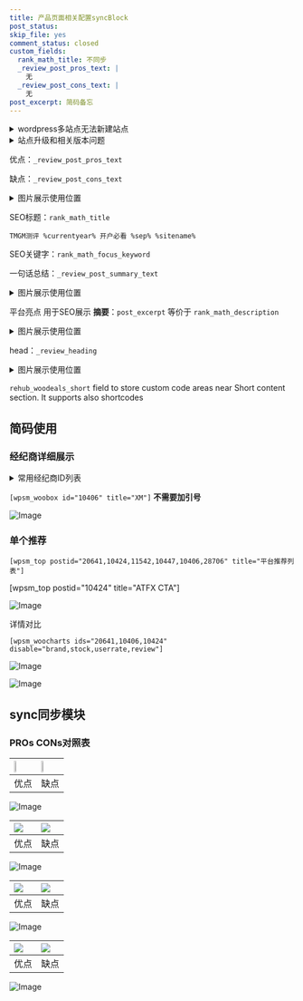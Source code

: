 ```yaml
---
title: 产品页面相关配置syncBlock
post_status: 
skip_file: yes
comment_status: closed
custom_fields:
  rank_math_title: 不同步
  _review_post_pros_text: |
    无
  _review_post_cons_text: |
    无
post_excerpt: 简码备忘
---
```

<details><summary>wordpress多站点无法新建站点</summary>

<li>和报错需要清理cookies一样的原因</li>
<li>wp-config.php里面<code>define( 'SUBDOMAIN_INSTALL', false );//子域名安装</code></li>
<li>新建子站点是用<code>define( 'SUBDOMAIN_INSTALL', true);//子域名安装</code> 完成以后，改成<code>false</code></li>
</details>

<details><summary>站点升级和相关版本问题</summary>

<p>wordpress：5.9.9
woocommerce：7.5.1
出现问题的地方：主题选项里面>><strong>Product layout >>compact style</strong></p>
<p>如何出现没有用过的字段 导致无法保存。先导出配置 然后进行修改，后面再次恢复即可。</p>
<p>出现部分字段无法显示时，需要返回默认布局后，对产品进行保存就好了。</p>
<p></p>
</details>

优点：`_review_post_pros_text`

缺点：`_review_post_cons_text`

<details><summary>图片展示使用位置</summary>

<img src="https://prod-files-secure.s3.us-west-2.amazonaws.com/39ed1227-6d7d-4570-be36-9ccd4a2c4241/f51d3d83-55d4-4bdf-9604-f37ec77ab556/Untitled.png?X-Amz-Algorithm=AWS4-HMAC-SHA256&X-Amz-Content-Sha256=UNSIGNED-PAYLOAD&X-Amz-Credential=ASIAZI2LB466UKDVHM4J%2F20251011%2Fus-west-2%2Fs3%2Faws4_request&X-Amz-Date=20251011T045517Z&X-Amz-Expires=3600&X-Amz-Security-Token=IQoJb3JpZ2luX2VjEGUaCXVzLXdlc3QtMiJFMEMCHzn0RmZ18bW6EPwlR9VFhUKQVIcIn%2BohyJqqcvGxmLkCIDLQLkCRH2%2BORxGdO4lnh95BXqkq1SMfejoJ9oHu82Q2KogECP7%2F%2F%2F%2F%2F%2F%2F%2F%2F%2FwEQABoMNjM3NDIzMTgzODA1IgzQd5xWneBPgAc1L%2FEq3APXwnSF4k%2BYoIslwPGGWn9MSTD1BCd79qcG0vRFo%2FA%2FSPgeB72V0kpsoukBkzmBw5nStgAOqocMwz0bvE81uWlMqqFdzbs1dIkZfxKUZQrA2OzqtX0UtXi12hFWJAhwxmJNj0%2BSpcLi8iO6kDU8sIE5uEfQQR4eBI1FmB%2FFq3TtfULSV9X2bS8Cx6xy2TN1AOzF6UQ5dw9Bp8MFKZdB2f5%2FrIoxzUsOZaJDKl7TRXMpgTownS7JQ6iEMriSZ6Qqbu3dxaawkckvDzgsaKpvt5n1G4i5m7LZF1kDDLbahV4OAdB2jSitbOBe70zsj5RezWQ9RMu7xjivsAIc3TjVZpUxQ4eFsushOB0qA2lxPvJ8VoADteJUiejmBSJ1yIykHyB5FwBVW%2BFl0L2NieEW6HOBddvz5neBizjmhajoGpRY7z3V45g0rU%2FNuSqvHQy%2BAuTRriscK1gbnocgfRNNlFMpUJyxFc0mYFG5kc9lh%2BnlU%2BQuwxUS9DSazk0E3KWTZSJUpBvXGKX5XKERqWj5O8gP6FccJD9Oyrpx%2F7crlw50TdQf2TBZ1p%2BQGOidUwOBp7ivfA%2BEnWmtC4tX1EFYdDAzMyUhJT79kLunUEhnImUwIogvJF5ApFeOY1RPazDmxKfHBjqnATgW%2Bm24Z8nzulFXJfCTXNF5JQ1CZzqvWvh1TNsaGCmsZosT0s1NCMfq5fUkZyHcY%2FfyR%2B9FSMkBfqUAn1IB6bqfs95Qsvn7d3zavOS%2FacDBLmgy%2BYZlh9y5siiMRB57KTicGtJ9o15WumKcG2LFCiwBXm3IOftnon9u8szB6iRlvZmcdH7wsPBGa%2Bj22qMFNkWj2Aa4tYMi4U2gn41206D1G7HwQIET&X-Amz-Signature=4557db6146d4076b69b54a7ded3a85ccfe1898557e8c303b057d2ea17d96ee71&X-Amz-SignedHeaders=host&x-amz-checksum-mode=ENABLED&x-id=GetObject" alt="Image">
</details>

SEO标题：`rank_math_title`

`TMGM测评 %currentyear% 开户必看 %sep% %sitename%`

SEO关键字：`rank_math_focus_keyword`

一句话总结：`_review_post_summary_text`

<details><summary>图片展示使用位置</summary>

<img src="https://prod-files-secure.s3.us-west-2.amazonaws.com/39ed1227-6d7d-4570-be36-9ccd4a2c4241/4b96a922-296c-4f4e-8630-d1c870cbce01/Untitled.png?X-Amz-Algorithm=AWS4-HMAC-SHA256&X-Amz-Content-Sha256=UNSIGNED-PAYLOAD&X-Amz-Credential=ASIAZI2LB4663R43MFJN%2F20251011%2Fus-west-2%2Fs3%2Faws4_request&X-Amz-Date=20251011T045517Z&X-Amz-Expires=3600&X-Amz-Security-Token=IQoJb3JpZ2luX2VjEGUaCXVzLXdlc3QtMiJHMEUCIA6CiU%2FMRXwG6TeGwjkFEzZNZczoUyF6UZKje5PlkiZhAiEAqybAOc8FBbHPtqfwQezrsKI3zrO2teU0e%2FGlNdozwkkqiAQI%2Fv%2F%2F%2F%2F%2F%2F%2F%2F%2F%2FARAAGgw2Mzc0MjMxODM4MDUiDDQ3EFPI1usFzx1ByyrcA59GzQ8oD1GU2epWC5OPAYFnYrlWAREZm1p9Sxd7%2FPE8y1xriIJfMiWuFTYzdTPCVBbP98JaKbj7rMmuGpHhITdRG2GFLzDo4CiYUYPWTlH6vruX8Y3Wgk787wV3ejAShLiTbBUm%2F1N8wm%2FKV6jiqpzngFWaFubIz1YlRdgCMg%2FwyoSUjZEfyh19afZa16b2XwrP9VnbseAy8LbK6LfuHdu1G1w%2BgssKmglq0j0u9RPwQozj1o1GlCF7soY6Foh2imMPMxWMjNgKyDzj9YZr1TqKP3VifFgYThBLm%2FPEdlHD93pB%2B8yu5Rkypb3dBXKNN9fc7wTyWBV1aGvvYV1I7G8eCwjANDw8vr6ekzJNNaWx1rhR8Cq7o3zRe3U0bL5P%2BkBFuwI%2BCeQ%2Fh1kgWL6Q4v%2FoZwrmEXGKpJNh41Y0bL4JuRsrWXwAozCqOWp2vU1rFDiE0uxmGo0vFI4Pqg1q6anZDSt2u%2Bh9vnlx0UU4v%2BXpdLX7SuNV%2Fuv6mNVMNmD3G6c15Mxh%2FQQztHY0MOKdm%2FtArPkjuiC%2BsNqIVG5gHc47AZ5TLmSbwqtxWmWMa%2BT9yQaA3EbwB2zsSPbJPLuFNHTDtrIHV2kDBT1wRgV8UVg7Y8mTgp9W%2BRDmOXanMOXEp8cGOqUBx0Q0ocqGxQ%2Bky5uGIIYj5G1R68a1kE0Vo%2F5Nf1o3bs2SVJdr04q3ucJtiPFvRgqr287dVXhfrnWVL4VFHGaN7LYY4htyjlXZ8EM9kkmIPZvkBXoyzqS7lIZu17Oi9YcjcxKJUbtcO4YKVfFbF2qJ6lf%2FdpgRXd8cTZ5Qu4uKQ%2BKDOh6h8k6pAWe%2FFfKMryTwLO%2Fl9it7Dh2kZcS957UAak8lC2O2&X-Amz-Signature=75b6966d9caaeab8a183e21a7de7be9c4e0a23e342e3592826a11b3bbdf7f9d8&X-Amz-SignedHeaders=host&x-amz-checksum-mode=ENABLED&x-id=GetObject" alt="Image">
</details>

平台亮点 用于SEO展示 **摘要**：`post_excerpt`  等价于 `rank_math_description`

<details><summary>图片展示使用位置</summary>

<img src="https://prod-files-secure.s3.us-west-2.amazonaws.com/39ed1227-6d7d-4570-be36-9ccd4a2c4241/1ee11f63-b60a-4dfe-a7a7-d58ff23b5d88/Untitled.png?X-Amz-Algorithm=AWS4-HMAC-SHA256&X-Amz-Content-Sha256=UNSIGNED-PAYLOAD&X-Amz-Credential=ASIAZI2LB466VDHV2DT3%2F20251011%2Fus-west-2%2Fs3%2Faws4_request&X-Amz-Date=20251011T045518Z&X-Amz-Expires=3600&X-Amz-Security-Token=IQoJb3JpZ2luX2VjEGUaCXVzLXdlc3QtMiJIMEYCIQCMARY%2Bq%2BJo1hqfLX0qeRMzqDFnX0FMA89wSwd8AdIBxwIhAONnzDn8%2Fgb2eYpO8n%2Bo5g7AL45VGxa2L%2BKecxEwGGxdKogECP7%2F%2F%2F%2F%2F%2F%2F%2F%2F%2FwEQABoMNjM3NDIzMTgzODA1IgyVAoIJIPoY2%2FrDNT8q3AMOIseqFOA4TCkKpQeIROl4KYGM2VE9ORi20zsx1TwAWFd5t7Dk7g1jdkvq10RXvPVd3FlVrJnh55jgSdS8asIOFw6AktcvPKH7COxuDhUFRCX0fsB7%2FtodKOGYWm8hpqamGY0gm53qn%2F%2FXac0q6%2BkMDA0yiCzY%2FxAk621kGFDCFBRRNZ1WQRqfHHFvfL8Nfu7onp7Tz1lJb9%2FynRtGXFx1ldxGDhoeXwfkjvEZe5iD8przlTTDrbZhG6OGtqYXzMrBZRMACVk97D4MUKgaAk0zVdO99PD4YQYhM4GI7q23Ir6KTVHPrC7NllF%2BulFZbhGFe%2BrJqD62wp%2F6W1IFoRz%2BKEJjTNyxfz%2Fhxs319%2BnKPrwYpeGT0n1%2BEad6kZMQR2Jz3r7ZAydAakzovUs2KeXFCWQehT8feSlYr7AHCaXddVgkHL2pEA0jaLqm3rUPjkOZuCSiK6WHXvpbZNVd57xla%2Fxw1YQb5FT1DH8aA79ILSaOe4cV1IJ4A%2Bii94KPz%2FgBfhJyj9LhBGhlABU6nLYbzGNjZWfzsqI3WHq3Co8kMto%2Bq4x2GaUfYMKGUg2Sx%2FnuFSBMdr8mf%2Fy97qwzQNa4Q3oKeWHi97qDuXzpqhRenE0%2BjVxRHYmzQu9RODCExKfHBjqkAYqjk2o1CxTiYqHQC%2BcYnHH9ldy3NZv5G4lVZvbA%2Bpjjo4IVe8g%2BPeUbCAkXNI21A3xs83fd9zPyFrYdx58E6UsR0gapA5aYLARojQaaI0RNz4e2Ch7ggvw2oMNny9DihVuFJSJ6J3SviLn%2B3tmQaVUCIS23oDHw3EvZhLemIoC0wY7YWA6YHK6IX%2FIZRt4pW1vJHJmWDR28yLdBcoS4TV9tRDZe&X-Amz-Signature=48ebaf6801e0fcd4b1fac86001579bcf8f77436ffdc96287711ec6b1985587aa&X-Amz-SignedHeaders=host&x-amz-checksum-mode=ENABLED&x-id=GetObject" alt="Image">
<img src="https://prod-files-secure.s3.us-west-2.amazonaws.com/39ed1227-6d7d-4570-be36-9ccd4a2c4241/ad4118b5-78d8-4fbe-801e-3b29b5d99c01/Untitled.png?X-Amz-Algorithm=AWS4-HMAC-SHA256&X-Amz-Content-Sha256=UNSIGNED-PAYLOAD&X-Amz-Credential=ASIAZI2LB466VDHV2DT3%2F20251011%2Fus-west-2%2Fs3%2Faws4_request&X-Amz-Date=20251011T045518Z&X-Amz-Expires=3600&X-Amz-Security-Token=IQoJb3JpZ2luX2VjEGUaCXVzLXdlc3QtMiJIMEYCIQCMARY%2Bq%2BJo1hqfLX0qeRMzqDFnX0FMA89wSwd8AdIBxwIhAONnzDn8%2Fgb2eYpO8n%2Bo5g7AL45VGxa2L%2BKecxEwGGxdKogECP7%2F%2F%2F%2F%2F%2F%2F%2F%2F%2FwEQABoMNjM3NDIzMTgzODA1IgyVAoIJIPoY2%2FrDNT8q3AMOIseqFOA4TCkKpQeIROl4KYGM2VE9ORi20zsx1TwAWFd5t7Dk7g1jdkvq10RXvPVd3FlVrJnh55jgSdS8asIOFw6AktcvPKH7COxuDhUFRCX0fsB7%2FtodKOGYWm8hpqamGY0gm53qn%2F%2FXac0q6%2BkMDA0yiCzY%2FxAk621kGFDCFBRRNZ1WQRqfHHFvfL8Nfu7onp7Tz1lJb9%2FynRtGXFx1ldxGDhoeXwfkjvEZe5iD8przlTTDrbZhG6OGtqYXzMrBZRMACVk97D4MUKgaAk0zVdO99PD4YQYhM4GI7q23Ir6KTVHPrC7NllF%2BulFZbhGFe%2BrJqD62wp%2F6W1IFoRz%2BKEJjTNyxfz%2Fhxs319%2BnKPrwYpeGT0n1%2BEad6kZMQR2Jz3r7ZAydAakzovUs2KeXFCWQehT8feSlYr7AHCaXddVgkHL2pEA0jaLqm3rUPjkOZuCSiK6WHXvpbZNVd57xla%2Fxw1YQb5FT1DH8aA79ILSaOe4cV1IJ4A%2Bii94KPz%2FgBfhJyj9LhBGhlABU6nLYbzGNjZWfzsqI3WHq3Co8kMto%2Bq4x2GaUfYMKGUg2Sx%2FnuFSBMdr8mf%2Fy97qwzQNa4Q3oKeWHi97qDuXzpqhRenE0%2BjVxRHYmzQu9RODCExKfHBjqkAYqjk2o1CxTiYqHQC%2BcYnHH9ldy3NZv5G4lVZvbA%2Bpjjo4IVe8g%2BPeUbCAkXNI21A3xs83fd9zPyFrYdx58E6UsR0gapA5aYLARojQaaI0RNz4e2Ch7ggvw2oMNny9DihVuFJSJ6J3SviLn%2B3tmQaVUCIS23oDHw3EvZhLemIoC0wY7YWA6YHK6IX%2FIZRt4pW1vJHJmWDR28yLdBcoS4TV9tRDZe&X-Amz-Signature=b01f0c56a8af204a5a71898ff839920419b03d0ec22dd800e7a306be25734375&X-Amz-SignedHeaders=host&x-amz-checksum-mode=ENABLED&x-id=GetObject" alt="Image">
<img src="https://prod-files-secure.s3.us-west-2.amazonaws.com/39ed1227-6d7d-4570-be36-9ccd4a2c4241/a38cf7c9-a79c-4b64-9e94-13589fe0758b/Untitled.png?X-Amz-Algorithm=AWS4-HMAC-SHA256&X-Amz-Content-Sha256=UNSIGNED-PAYLOAD&X-Amz-Credential=ASIAZI2LB466VDHV2DT3%2F20251011%2Fus-west-2%2Fs3%2Faws4_request&X-Amz-Date=20251011T045518Z&X-Amz-Expires=3600&X-Amz-Security-Token=IQoJb3JpZ2luX2VjEGUaCXVzLXdlc3QtMiJIMEYCIQCMARY%2Bq%2BJo1hqfLX0qeRMzqDFnX0FMA89wSwd8AdIBxwIhAONnzDn8%2Fgb2eYpO8n%2Bo5g7AL45VGxa2L%2BKecxEwGGxdKogECP7%2F%2F%2F%2F%2F%2F%2F%2F%2F%2FwEQABoMNjM3NDIzMTgzODA1IgyVAoIJIPoY2%2FrDNT8q3AMOIseqFOA4TCkKpQeIROl4KYGM2VE9ORi20zsx1TwAWFd5t7Dk7g1jdkvq10RXvPVd3FlVrJnh55jgSdS8asIOFw6AktcvPKH7COxuDhUFRCX0fsB7%2FtodKOGYWm8hpqamGY0gm53qn%2F%2FXac0q6%2BkMDA0yiCzY%2FxAk621kGFDCFBRRNZ1WQRqfHHFvfL8Nfu7onp7Tz1lJb9%2FynRtGXFx1ldxGDhoeXwfkjvEZe5iD8przlTTDrbZhG6OGtqYXzMrBZRMACVk97D4MUKgaAk0zVdO99PD4YQYhM4GI7q23Ir6KTVHPrC7NllF%2BulFZbhGFe%2BrJqD62wp%2F6W1IFoRz%2BKEJjTNyxfz%2Fhxs319%2BnKPrwYpeGT0n1%2BEad6kZMQR2Jz3r7ZAydAakzovUs2KeXFCWQehT8feSlYr7AHCaXddVgkHL2pEA0jaLqm3rUPjkOZuCSiK6WHXvpbZNVd57xla%2Fxw1YQb5FT1DH8aA79ILSaOe4cV1IJ4A%2Bii94KPz%2FgBfhJyj9LhBGhlABU6nLYbzGNjZWfzsqI3WHq3Co8kMto%2Bq4x2GaUfYMKGUg2Sx%2FnuFSBMdr8mf%2Fy97qwzQNa4Q3oKeWHi97qDuXzpqhRenE0%2BjVxRHYmzQu9RODCExKfHBjqkAYqjk2o1CxTiYqHQC%2BcYnHH9ldy3NZv5G4lVZvbA%2Bpjjo4IVe8g%2BPeUbCAkXNI21A3xs83fd9zPyFrYdx58E6UsR0gapA5aYLARojQaaI0RNz4e2Ch7ggvw2oMNny9DihVuFJSJ6J3SviLn%2B3tmQaVUCIS23oDHw3EvZhLemIoC0wY7YWA6YHK6IX%2FIZRt4pW1vJHJmWDR28yLdBcoS4TV9tRDZe&X-Amz-Signature=bcabe60415df18513df8bd3031eb8703327ca113f211ea517550fbea38c9017a&X-Amz-SignedHeaders=host&x-amz-checksum-mode=ENABLED&x-id=GetObject" alt="Image">
<img src="https://prod-files-secure.s3.us-west-2.amazonaws.com/39ed1227-6d7d-4570-be36-9ccd4a2c4241/7da6fc1e-d2ac-42ae-8c75-cb5749aa18f6/Untitled.png?X-Amz-Algorithm=AWS4-HMAC-SHA256&X-Amz-Content-Sha256=UNSIGNED-PAYLOAD&X-Amz-Credential=ASIAZI2LB466VDHV2DT3%2F20251011%2Fus-west-2%2Fs3%2Faws4_request&X-Amz-Date=20251011T045518Z&X-Amz-Expires=3600&X-Amz-Security-Token=IQoJb3JpZ2luX2VjEGUaCXVzLXdlc3QtMiJIMEYCIQCMARY%2Bq%2BJo1hqfLX0qeRMzqDFnX0FMA89wSwd8AdIBxwIhAONnzDn8%2Fgb2eYpO8n%2Bo5g7AL45VGxa2L%2BKecxEwGGxdKogECP7%2F%2F%2F%2F%2F%2F%2F%2F%2F%2FwEQABoMNjM3NDIzMTgzODA1IgyVAoIJIPoY2%2FrDNT8q3AMOIseqFOA4TCkKpQeIROl4KYGM2VE9ORi20zsx1TwAWFd5t7Dk7g1jdkvq10RXvPVd3FlVrJnh55jgSdS8asIOFw6AktcvPKH7COxuDhUFRCX0fsB7%2FtodKOGYWm8hpqamGY0gm53qn%2F%2FXac0q6%2BkMDA0yiCzY%2FxAk621kGFDCFBRRNZ1WQRqfHHFvfL8Nfu7onp7Tz1lJb9%2FynRtGXFx1ldxGDhoeXwfkjvEZe5iD8przlTTDrbZhG6OGtqYXzMrBZRMACVk97D4MUKgaAk0zVdO99PD4YQYhM4GI7q23Ir6KTVHPrC7NllF%2BulFZbhGFe%2BrJqD62wp%2F6W1IFoRz%2BKEJjTNyxfz%2Fhxs319%2BnKPrwYpeGT0n1%2BEad6kZMQR2Jz3r7ZAydAakzovUs2KeXFCWQehT8feSlYr7AHCaXddVgkHL2pEA0jaLqm3rUPjkOZuCSiK6WHXvpbZNVd57xla%2Fxw1YQb5FT1DH8aA79ILSaOe4cV1IJ4A%2Bii94KPz%2FgBfhJyj9LhBGhlABU6nLYbzGNjZWfzsqI3WHq3Co8kMto%2Bq4x2GaUfYMKGUg2Sx%2FnuFSBMdr8mf%2Fy97qwzQNa4Q3oKeWHi97qDuXzpqhRenE0%2BjVxRHYmzQu9RODCExKfHBjqkAYqjk2o1CxTiYqHQC%2BcYnHH9ldy3NZv5G4lVZvbA%2Bpjjo4IVe8g%2BPeUbCAkXNI21A3xs83fd9zPyFrYdx58E6UsR0gapA5aYLARojQaaI0RNz4e2Ch7ggvw2oMNny9DihVuFJSJ6J3SviLn%2B3tmQaVUCIS23oDHw3EvZhLemIoC0wY7YWA6YHK6IX%2FIZRt4pW1vJHJmWDR28yLdBcoS4TV9tRDZe&X-Amz-Signature=2082c39cb94689708312e7e5944602f3379af1304229d08b4dfae29a8328363c&X-Amz-SignedHeaders=host&x-amz-checksum-mode=ENABLED&x-id=GetObject" alt="Image">
<img src="https://prod-files-secure.s3.us-west-2.amazonaws.com/39ed1227-6d7d-4570-be36-9ccd4a2c4241/7e97f40a-eaee-47f5-b2f9-475f96808fa7/Untitled.png?X-Amz-Algorithm=AWS4-HMAC-SHA256&X-Amz-Content-Sha256=UNSIGNED-PAYLOAD&X-Amz-Credential=ASIAZI2LB466VDHV2DT3%2F20251011%2Fus-west-2%2Fs3%2Faws4_request&X-Amz-Date=20251011T045518Z&X-Amz-Expires=3600&X-Amz-Security-Token=IQoJb3JpZ2luX2VjEGUaCXVzLXdlc3QtMiJIMEYCIQCMARY%2Bq%2BJo1hqfLX0qeRMzqDFnX0FMA89wSwd8AdIBxwIhAONnzDn8%2Fgb2eYpO8n%2Bo5g7AL45VGxa2L%2BKecxEwGGxdKogECP7%2F%2F%2F%2F%2F%2F%2F%2F%2F%2FwEQABoMNjM3NDIzMTgzODA1IgyVAoIJIPoY2%2FrDNT8q3AMOIseqFOA4TCkKpQeIROl4KYGM2VE9ORi20zsx1TwAWFd5t7Dk7g1jdkvq10RXvPVd3FlVrJnh55jgSdS8asIOFw6AktcvPKH7COxuDhUFRCX0fsB7%2FtodKOGYWm8hpqamGY0gm53qn%2F%2FXac0q6%2BkMDA0yiCzY%2FxAk621kGFDCFBRRNZ1WQRqfHHFvfL8Nfu7onp7Tz1lJb9%2FynRtGXFx1ldxGDhoeXwfkjvEZe5iD8przlTTDrbZhG6OGtqYXzMrBZRMACVk97D4MUKgaAk0zVdO99PD4YQYhM4GI7q23Ir6KTVHPrC7NllF%2BulFZbhGFe%2BrJqD62wp%2F6W1IFoRz%2BKEJjTNyxfz%2Fhxs319%2BnKPrwYpeGT0n1%2BEad6kZMQR2Jz3r7ZAydAakzovUs2KeXFCWQehT8feSlYr7AHCaXddVgkHL2pEA0jaLqm3rUPjkOZuCSiK6WHXvpbZNVd57xla%2Fxw1YQb5FT1DH8aA79ILSaOe4cV1IJ4A%2Bii94KPz%2FgBfhJyj9LhBGhlABU6nLYbzGNjZWfzsqI3WHq3Co8kMto%2Bq4x2GaUfYMKGUg2Sx%2FnuFSBMdr8mf%2Fy97qwzQNa4Q3oKeWHi97qDuXzpqhRenE0%2BjVxRHYmzQu9RODCExKfHBjqkAYqjk2o1CxTiYqHQC%2BcYnHH9ldy3NZv5G4lVZvbA%2Bpjjo4IVe8g%2BPeUbCAkXNI21A3xs83fd9zPyFrYdx58E6UsR0gapA5aYLARojQaaI0RNz4e2Ch7ggvw2oMNny9DihVuFJSJ6J3SviLn%2B3tmQaVUCIS23oDHw3EvZhLemIoC0wY7YWA6YHK6IX%2FIZRt4pW1vJHJmWDR28yLdBcoS4TV9tRDZe&X-Amz-Signature=08a961ee416f4cf9bbc628f931a676c8f6a2efa83fd60cd56c6a7f145aaeb5b6&X-Amz-SignedHeaders=host&x-amz-checksum-mode=ENABLED&x-id=GetObject" alt="Image">
</details>

head：`_review_heading`

<details><summary>图片展示使用位置</summary>

<img src="https://prod-files-secure.s3.us-west-2.amazonaws.com/39ed1227-6d7d-4570-be36-9ccd4a2c4241/3a4650ad-9887-415c-889a-edd51fa54f27/Untitled.png?X-Amz-Algorithm=AWS4-HMAC-SHA256&X-Amz-Content-Sha256=UNSIGNED-PAYLOAD&X-Amz-Credential=ASIAZI2LB466SSXQFEOU%2F20251011%2Fus-west-2%2Fs3%2Faws4_request&X-Amz-Date=20251011T045519Z&X-Amz-Expires=3600&X-Amz-Security-Token=IQoJb3JpZ2luX2VjEGUaCXVzLXdlc3QtMiJGMEQCIFaYiASN79lLXELtmxFkQ3IbZNR2LH04LpNQQtk8AOfQAiB6G6VOFhi8MEowiIfyS0dECnm%2BEbZACJAiljQ3t7D6wyqIBAj%2B%2F%2F%2F%2F%2F%2F%2F%2F%2F%2F8BEAAaDDYzNzQyMzE4MzgwNSIMoBYum3hEW2340JyCKtwD7QC0rapE4Z0p5zX3ojlzdGnb1oTgTLsijbWkLfWQ%2FJhEO7vovF4BYqqSPALOZs9mCCgYvjJ9sqkfFPoHoskJfDyieubpl%2FtyNjwkmabsu3gaK6Q7A0%2BsMA8GtdFCEGN%2BjYoUOzdV2nNm%2FtLdNOIT4Ze1hoeCL44Ute6hiX4Nq3%2F9aICH6iP%2BsaxoZ5JUeWjnRyMtmNAi1QiheLoXME%2Bzujs2qVpx3BWbsqvGoVctthitauIdVeVa%2BxHjBYtHuVZsxmSliFbvQzPL8maRG%2FIrrJ05E4h8YQ%2FTt4a3busQTuRjqwqbQ0TJjYcWPJ1vs1Lxc1bJQRQw4A4DKvsNvf8vQf%2F3roUs6YyWttjCd448SfzSYhWKKgzZD4320pmCaHSqki9AyYGX1Nt9124EF6BwSYnUr6cUl0PKfqOT0pN89kj1iK7JWHcVj3qT1oaMrJnLQEWuuYxYWgnX8Wyfy48AgtA9E3s8WeRqrvyJppnKyFoT14WWgTllmx%2BdfErozNatYU0MK%2BbiMCWgc%2BifKDaRptkYYT6cbNt7n%2BukAfoYytx5HgPmtrqcNKQ9dh5K2CSyTe2BeGovqnbSYK0TF1HL4Il3BcPStCcmdzuk86dVJF6sFuEwCGBiYj3QXRowu8SnxwY6pgHI6JxX00VbrZSQ4sMa3MRlWrH1wMRs5sra%2BAdiO%2Fsq9yXl1UdPRa6%2FLz4CQ6ZgU6oxI5N2Fkc8Hzwu%2FtQXSh2KyZvFEtvZ8eIDuBMMn9uGUn9sn0ovUHGXxKpVFp3JjF524sm70FVa4wqZ1nmaVNr5fJkR29SrG5uza3yIdtg%2B6ffbHwt%2FMnN7%2Bm37myvZXRDqoZIBo7Eo6hE9SeUBpgCOr1648IG7&X-Amz-Signature=c3d257ec5d1ed4181467829afe8e69b700338abda13675964ef9b05d7af04358&X-Amz-SignedHeaders=host&x-amz-checksum-mode=ENABLED&x-id=GetObject" alt="Image">
</details>

`rehub_woodeals_short`	field to store custom code areas near Short content section. It supports also shortcodes



## 简码使用

### 经纪商详细展示

<details><summary>常用经纪商ID列表</summary>

<pre><code class="php">嘉盛 ===> 20641  [wpsm_woobox id="20641" title="嘉盛"]
易信easymarkets ===> 11542  [wpsm_woobox id="11542" title="易信easymarkets"]
ATFX外汇 ===> 10424  [wpsm_woobox id="10424" title="ATFX"]
XM ===> 10406  [wpsm_woobox id="10406" title="XM"]
TMGM ===> 29622  [wpsm_woobox id="29622" title="TMGM"]
HYCM ===> 10447  [wpsm_woobox id="10447" title="HYCM"]
fpmarkets澳福外汇 ===> 20639  [wpsm_woobox id="20639" title="fpmarkets澳福外汇"]</code></pre>
</details>

`[wpsm_woobox id="10406" title="XM"]` **不需要加引号**

![Image](https://prod-files-secure.s3.us-west-2.amazonaws.com/39ed1227-6d7d-4570-be36-9ccd4a2c4241/4f898f9d-0fa7-4e43-acd3-ac6bc7be575a/Untitled.png?X-Amz-Algorithm=AWS4-HMAC-SHA256&X-Amz-Content-Sha256=UNSIGNED-PAYLOAD&X-Amz-Credential=ASIAZI2LB466SAYE24YK%2F20251011%2Fus-west-2%2Fs3%2Faws4_request&X-Amz-Date=20251011T045514Z&X-Amz-Expires=3600&X-Amz-Security-Token=IQoJb3JpZ2luX2VjEGUaCXVzLXdlc3QtMiJHMEUCIEOGgwm4S4QP9jSytIEVMtGVHEs6NuyZkjjEdiQy49VnAiEAu%2FdCtPh3qpXHDsI%2B9EmokStBVR6DJVL9RcqtJVGgaKYqiAQI%2Fv%2F%2F%2F%2F%2F%2F%2F%2F%2F%2FARAAGgw2Mzc0MjMxODM4MDUiDJ5X46d38GtiwFArHSrcA6%2FrxuYD5d%2FZOt7YPgdAHkPOZ0%2FlEW0XaPqI%2Bx%2FIOPLOb06F6dTF6DMVrC6HhuTtN1%2BMFhBhKatKM59s7Z2O4CzhXP5Gyn1XjHRBDyKm2UdLBONn7%2Fspo%2F0M6Fh7w7ZJzo9D87aSo3lAKIROhXVxd9tvSji1ou4KlCGofFgobwDavndbcMzaEyx%2FQb%2BO2RyUTOtv9sUPm613n1IqywAQGaMDFK9P7kP5x1CXYIujFmJ92%2B3r%2BEIolb%2FxHVeQpTzbFpPXn067tSmeLnHxb%2B1vDhgnogxjEBYajW5hipsb9uk14EWKvCWRM4Kieor2%2FzWe6wlf%2FPqkgm8ff48gc1aaPndH71fWKUHdGOEBMLCn1OmxH%2BNmgOP%2BZyOcy16lNtMkE%2BBlpxP8ptq3R9zBJb3072lURFbb3Z30K%2BsjBJB80NuvJiTwIFZanjSw8q%2FWIaj9XYZZ%2FeZfboZX8EMteeDYem5%2BabCPzv5wc5cVznlWyzIbg5aKR8%2BP3sZ2QwwqdVntCQAq2%2FC0UhO7legS%2BJznBppYsWWm3mZiah%2BQkEr6USLSwFSRM2Cd%2Bu1Q%2Bo16iz1KeXZCjngX0EjREs11ppWvAsgkbcyrCMs1oj1Aqn0mxvsm7mV%2BCBMimGpex0vGMMvEp8cGOqUBjl%2BrVEbLKQq%2F8JuBI2axzdbkH4leqq4yne%2FyBhnErSSHbIq8YruO3HCXkXAW1XCyUs5u2kYEw%2FFVkRWcDW4jtTyygEn4VwzCt34cpjyrTz8gKD4Z6nhLitI05nOAPWpM3zzSRpGJEYAhCkLMxSonMPSdrqtyuNG%2FXEx9x615o5GCzPdENgLcVz5R9FyQyTXaO9DQUEMr6y0nEqTcccYrI1Zh6qBL&X-Amz-Signature=ce9cb19696a6766deaf909a6daf12702a259b0652a2a6722f901542f7e83c3e8&X-Amz-SignedHeaders=host&x-amz-checksum-mode=ENABLED&x-id=GetObject)

### 单个推荐
`[wpsm_top postid="20641,10424,11542,10447,10406,28706" title="平台推荐列表"]`

[wpsm_top postid="10424" title="ATFX CTA"]

![Image](https://prod-files-secure.s3.us-west-2.amazonaws.com/39ed1227-6d7d-4570-be36-9ccd4a2c4241/5ac620dc-51a8-48b6-b55d-91f47299193c/Untitled.png?X-Amz-Algorithm=AWS4-HMAC-SHA256&X-Amz-Content-Sha256=UNSIGNED-PAYLOAD&X-Amz-Credential=ASIAZI2LB466SAYE24YK%2F20251011%2Fus-west-2%2Fs3%2Faws4_request&X-Amz-Date=20251011T045514Z&X-Amz-Expires=3600&X-Amz-Security-Token=IQoJb3JpZ2luX2VjEGUaCXVzLXdlc3QtMiJHMEUCIEOGgwm4S4QP9jSytIEVMtGVHEs6NuyZkjjEdiQy49VnAiEAu%2FdCtPh3qpXHDsI%2B9EmokStBVR6DJVL9RcqtJVGgaKYqiAQI%2Fv%2F%2F%2F%2F%2F%2F%2F%2F%2F%2FARAAGgw2Mzc0MjMxODM4MDUiDJ5X46d38GtiwFArHSrcA6%2FrxuYD5d%2FZOt7YPgdAHkPOZ0%2FlEW0XaPqI%2Bx%2FIOPLOb06F6dTF6DMVrC6HhuTtN1%2BMFhBhKatKM59s7Z2O4CzhXP5Gyn1XjHRBDyKm2UdLBONn7%2Fspo%2F0M6Fh7w7ZJzo9D87aSo3lAKIROhXVxd9tvSji1ou4KlCGofFgobwDavndbcMzaEyx%2FQb%2BO2RyUTOtv9sUPm613n1IqywAQGaMDFK9P7kP5x1CXYIujFmJ92%2B3r%2BEIolb%2FxHVeQpTzbFpPXn067tSmeLnHxb%2B1vDhgnogxjEBYajW5hipsb9uk14EWKvCWRM4Kieor2%2FzWe6wlf%2FPqkgm8ff48gc1aaPndH71fWKUHdGOEBMLCn1OmxH%2BNmgOP%2BZyOcy16lNtMkE%2BBlpxP8ptq3R9zBJb3072lURFbb3Z30K%2BsjBJB80NuvJiTwIFZanjSw8q%2FWIaj9XYZZ%2FeZfboZX8EMteeDYem5%2BabCPzv5wc5cVznlWyzIbg5aKR8%2BP3sZ2QwwqdVntCQAq2%2FC0UhO7legS%2BJznBppYsWWm3mZiah%2BQkEr6USLSwFSRM2Cd%2Bu1Q%2Bo16iz1KeXZCjngX0EjREs11ppWvAsgkbcyrCMs1oj1Aqn0mxvsm7mV%2BCBMimGpex0vGMMvEp8cGOqUBjl%2BrVEbLKQq%2F8JuBI2axzdbkH4leqq4yne%2FyBhnErSSHbIq8YruO3HCXkXAW1XCyUs5u2kYEw%2FFVkRWcDW4jtTyygEn4VwzCt34cpjyrTz8gKD4Z6nhLitI05nOAPWpM3zzSRpGJEYAhCkLMxSonMPSdrqtyuNG%2FXEx9x615o5GCzPdENgLcVz5R9FyQyTXaO9DQUEMr6y0nEqTcccYrI1Zh6qBL&X-Amz-Signature=814491ab0988aeaa55bdf7f1c60af2d75caecc2bf1dc16ea5ca4f8e45d3ccc16&X-Amz-SignedHeaders=host&x-amz-checksum-mode=ENABLED&x-id=GetObject)

详情对比

`[wpsm_woocharts ids="20641,10406,10424" disable="brand,stock,userrate,review"]`

![Image](https://prod-files-secure.s3.us-west-2.amazonaws.com/39ed1227-6d7d-4570-be36-9ccd4a2c4241/bf3ba45f-b9f3-4295-8aef-b4a495fd25f4/Untitled.png?X-Amz-Algorithm=AWS4-HMAC-SHA256&X-Amz-Content-Sha256=UNSIGNED-PAYLOAD&X-Amz-Credential=ASIAZI2LB466SAYE24YK%2F20251011%2Fus-west-2%2Fs3%2Faws4_request&X-Amz-Date=20251011T045514Z&X-Amz-Expires=3600&X-Amz-Security-Token=IQoJb3JpZ2luX2VjEGUaCXVzLXdlc3QtMiJHMEUCIEOGgwm4S4QP9jSytIEVMtGVHEs6NuyZkjjEdiQy49VnAiEAu%2FdCtPh3qpXHDsI%2B9EmokStBVR6DJVL9RcqtJVGgaKYqiAQI%2Fv%2F%2F%2F%2F%2F%2F%2F%2F%2F%2FARAAGgw2Mzc0MjMxODM4MDUiDJ5X46d38GtiwFArHSrcA6%2FrxuYD5d%2FZOt7YPgdAHkPOZ0%2FlEW0XaPqI%2Bx%2FIOPLOb06F6dTF6DMVrC6HhuTtN1%2BMFhBhKatKM59s7Z2O4CzhXP5Gyn1XjHRBDyKm2UdLBONn7%2Fspo%2F0M6Fh7w7ZJzo9D87aSo3lAKIROhXVxd9tvSji1ou4KlCGofFgobwDavndbcMzaEyx%2FQb%2BO2RyUTOtv9sUPm613n1IqywAQGaMDFK9P7kP5x1CXYIujFmJ92%2B3r%2BEIolb%2FxHVeQpTzbFpPXn067tSmeLnHxb%2B1vDhgnogxjEBYajW5hipsb9uk14EWKvCWRM4Kieor2%2FzWe6wlf%2FPqkgm8ff48gc1aaPndH71fWKUHdGOEBMLCn1OmxH%2BNmgOP%2BZyOcy16lNtMkE%2BBlpxP8ptq3R9zBJb3072lURFbb3Z30K%2BsjBJB80NuvJiTwIFZanjSw8q%2FWIaj9XYZZ%2FeZfboZX8EMteeDYem5%2BabCPzv5wc5cVznlWyzIbg5aKR8%2BP3sZ2QwwqdVntCQAq2%2FC0UhO7legS%2BJznBppYsWWm3mZiah%2BQkEr6USLSwFSRM2Cd%2Bu1Q%2Bo16iz1KeXZCjngX0EjREs11ppWvAsgkbcyrCMs1oj1Aqn0mxvsm7mV%2BCBMimGpex0vGMMvEp8cGOqUBjl%2BrVEbLKQq%2F8JuBI2axzdbkH4leqq4yne%2FyBhnErSSHbIq8YruO3HCXkXAW1XCyUs5u2kYEw%2FFVkRWcDW4jtTyygEn4VwzCt34cpjyrTz8gKD4Z6nhLitI05nOAPWpM3zzSRpGJEYAhCkLMxSonMPSdrqtyuNG%2FXEx9x615o5GCzPdENgLcVz5R9FyQyTXaO9DQUEMr6y0nEqTcccYrI1Zh6qBL&X-Amz-Signature=c747e8aa5cff6de838e328946229837a46355685ccfb18692a73a058a68c15ef&X-Amz-SignedHeaders=host&x-amz-checksum-mode=ENABLED&x-id=GetObject)

![Image](https://prod-files-secure.s3.us-west-2.amazonaws.com/39ed1227-6d7d-4570-be36-9ccd4a2c4241/30bc56ef-f383-4b48-9768-2ebc9e436ec0/Untitled.png?X-Amz-Algorithm=AWS4-HMAC-SHA256&X-Amz-Content-Sha256=UNSIGNED-PAYLOAD&X-Amz-Credential=ASIAZI2LB466SAYE24YK%2F20251011%2Fus-west-2%2Fs3%2Faws4_request&X-Amz-Date=20251011T045514Z&X-Amz-Expires=3600&X-Amz-Security-Token=IQoJb3JpZ2luX2VjEGUaCXVzLXdlc3QtMiJHMEUCIEOGgwm4S4QP9jSytIEVMtGVHEs6NuyZkjjEdiQy49VnAiEAu%2FdCtPh3qpXHDsI%2B9EmokStBVR6DJVL9RcqtJVGgaKYqiAQI%2Fv%2F%2F%2F%2F%2F%2F%2F%2F%2F%2FARAAGgw2Mzc0MjMxODM4MDUiDJ5X46d38GtiwFArHSrcA6%2FrxuYD5d%2FZOt7YPgdAHkPOZ0%2FlEW0XaPqI%2Bx%2FIOPLOb06F6dTF6DMVrC6HhuTtN1%2BMFhBhKatKM59s7Z2O4CzhXP5Gyn1XjHRBDyKm2UdLBONn7%2Fspo%2F0M6Fh7w7ZJzo9D87aSo3lAKIROhXVxd9tvSji1ou4KlCGofFgobwDavndbcMzaEyx%2FQb%2BO2RyUTOtv9sUPm613n1IqywAQGaMDFK9P7kP5x1CXYIujFmJ92%2B3r%2BEIolb%2FxHVeQpTzbFpPXn067tSmeLnHxb%2B1vDhgnogxjEBYajW5hipsb9uk14EWKvCWRM4Kieor2%2FzWe6wlf%2FPqkgm8ff48gc1aaPndH71fWKUHdGOEBMLCn1OmxH%2BNmgOP%2BZyOcy16lNtMkE%2BBlpxP8ptq3R9zBJb3072lURFbb3Z30K%2BsjBJB80NuvJiTwIFZanjSw8q%2FWIaj9XYZZ%2FeZfboZX8EMteeDYem5%2BabCPzv5wc5cVznlWyzIbg5aKR8%2BP3sZ2QwwqdVntCQAq2%2FC0UhO7legS%2BJznBppYsWWm3mZiah%2BQkEr6USLSwFSRM2Cd%2Bu1Q%2Bo16iz1KeXZCjngX0EjREs11ppWvAsgkbcyrCMs1oj1Aqn0mxvsm7mV%2BCBMimGpex0vGMMvEp8cGOqUBjl%2BrVEbLKQq%2F8JuBI2axzdbkH4leqq4yne%2FyBhnErSSHbIq8YruO3HCXkXAW1XCyUs5u2kYEw%2FFVkRWcDW4jtTyygEn4VwzCt34cpjyrTz8gKD4Z6nhLitI05nOAPWpM3zzSRpGJEYAhCkLMxSonMPSdrqtyuNG%2FXEx9x615o5GCzPdENgLcVz5R9FyQyTXaO9DQUEMr6y0nEqTcccYrI1Zh6qBL&X-Amz-Signature=4b1d6c40df23dd6c7b7a299510758b442dd257f75c150fbf9b743bed298e8b5d&X-Amz-SignedHeaders=host&x-amz-checksum-mode=ENABLED&x-id=GetObject)

## sync同步模块

### PROs CONs对照表

| <img src="https://cdn.ifttt.fun/gh/jarlin8/OSS@main/icons/customize/pros.svg" height="auto" width="37.3%"> | <img src="https://cdn.ifttt.fun/gh/jarlin8/OSS@main/icons/customize/cons.svg" height="auto" width="28.8%"> |
| :--- | :--- |
| 优点 | 缺点 |

![Image](https://prod-files-secure.s3.us-west-2.amazonaws.com/39ed1227-6d7d-4570-be36-9ccd4a2c4241/8742b755-dfb5-4004-9a5f-d6e561664bd8/Untitled.png?X-Amz-Algorithm=AWS4-HMAC-SHA256&X-Amz-Content-Sha256=UNSIGNED-PAYLOAD&X-Amz-Credential=ASIAZI2LB466SAYE24YK%2F20251011%2Fus-west-2%2Fs3%2Faws4_request&X-Amz-Date=20251011T045514Z&X-Amz-Expires=3600&X-Amz-Security-Token=IQoJb3JpZ2luX2VjEGUaCXVzLXdlc3QtMiJHMEUCIEOGgwm4S4QP9jSytIEVMtGVHEs6NuyZkjjEdiQy49VnAiEAu%2FdCtPh3qpXHDsI%2B9EmokStBVR6DJVL9RcqtJVGgaKYqiAQI%2Fv%2F%2F%2F%2F%2F%2F%2F%2F%2F%2FARAAGgw2Mzc0MjMxODM4MDUiDJ5X46d38GtiwFArHSrcA6%2FrxuYD5d%2FZOt7YPgdAHkPOZ0%2FlEW0XaPqI%2Bx%2FIOPLOb06F6dTF6DMVrC6HhuTtN1%2BMFhBhKatKM59s7Z2O4CzhXP5Gyn1XjHRBDyKm2UdLBONn7%2Fspo%2F0M6Fh7w7ZJzo9D87aSo3lAKIROhXVxd9tvSji1ou4KlCGofFgobwDavndbcMzaEyx%2FQb%2BO2RyUTOtv9sUPm613n1IqywAQGaMDFK9P7kP5x1CXYIujFmJ92%2B3r%2BEIolb%2FxHVeQpTzbFpPXn067tSmeLnHxb%2B1vDhgnogxjEBYajW5hipsb9uk14EWKvCWRM4Kieor2%2FzWe6wlf%2FPqkgm8ff48gc1aaPndH71fWKUHdGOEBMLCn1OmxH%2BNmgOP%2BZyOcy16lNtMkE%2BBlpxP8ptq3R9zBJb3072lURFbb3Z30K%2BsjBJB80NuvJiTwIFZanjSw8q%2FWIaj9XYZZ%2FeZfboZX8EMteeDYem5%2BabCPzv5wc5cVznlWyzIbg5aKR8%2BP3sZ2QwwqdVntCQAq2%2FC0UhO7legS%2BJznBppYsWWm3mZiah%2BQkEr6USLSwFSRM2Cd%2Bu1Q%2Bo16iz1KeXZCjngX0EjREs11ppWvAsgkbcyrCMs1oj1Aqn0mxvsm7mV%2BCBMimGpex0vGMMvEp8cGOqUBjl%2BrVEbLKQq%2F8JuBI2axzdbkH4leqq4yne%2FyBhnErSSHbIq8YruO3HCXkXAW1XCyUs5u2kYEw%2FFVkRWcDW4jtTyygEn4VwzCt34cpjyrTz8gKD4Z6nhLitI05nOAPWpM3zzSRpGJEYAhCkLMxSonMPSdrqtyuNG%2FXEx9x615o5GCzPdENgLcVz5R9FyQyTXaO9DQUEMr6y0nEqTcccYrI1Zh6qBL&X-Amz-Signature=826ef23fb7a92573ed9ba460088f0cd58c2beb170f7f5be01ebd2d0c7f522025&X-Amz-SignedHeaders=host&x-amz-checksum-mode=ENABLED&x-id=GetObject)

| <img src="https://cdn.ifttt.fun/gh/jarlin8/OSS@main/icons/customize/pros1.svg" height="auto"> | <img src="https://cdn.ifttt.fun/gh/jarlin8/OSS@main/icons/customize/cons1.svg" height="auto"> |
| :--- | :--- |
| 优点 | 缺点 |

![Image](https://prod-files-secure.s3.us-west-2.amazonaws.com/39ed1227-6d7d-4570-be36-9ccd4a2c4241/806358f8-c9c4-4e17-bb35-c6c76a5397a5/Untitled.png?X-Amz-Algorithm=AWS4-HMAC-SHA256&X-Amz-Content-Sha256=UNSIGNED-PAYLOAD&X-Amz-Credential=ASIAZI2LB466SAYE24YK%2F20251011%2Fus-west-2%2Fs3%2Faws4_request&X-Amz-Date=20251011T045514Z&X-Amz-Expires=3600&X-Amz-Security-Token=IQoJb3JpZ2luX2VjEGUaCXVzLXdlc3QtMiJHMEUCIEOGgwm4S4QP9jSytIEVMtGVHEs6NuyZkjjEdiQy49VnAiEAu%2FdCtPh3qpXHDsI%2B9EmokStBVR6DJVL9RcqtJVGgaKYqiAQI%2Fv%2F%2F%2F%2F%2F%2F%2F%2F%2F%2FARAAGgw2Mzc0MjMxODM4MDUiDJ5X46d38GtiwFArHSrcA6%2FrxuYD5d%2FZOt7YPgdAHkPOZ0%2FlEW0XaPqI%2Bx%2FIOPLOb06F6dTF6DMVrC6HhuTtN1%2BMFhBhKatKM59s7Z2O4CzhXP5Gyn1XjHRBDyKm2UdLBONn7%2Fspo%2F0M6Fh7w7ZJzo9D87aSo3lAKIROhXVxd9tvSji1ou4KlCGofFgobwDavndbcMzaEyx%2FQb%2BO2RyUTOtv9sUPm613n1IqywAQGaMDFK9P7kP5x1CXYIujFmJ92%2B3r%2BEIolb%2FxHVeQpTzbFpPXn067tSmeLnHxb%2B1vDhgnogxjEBYajW5hipsb9uk14EWKvCWRM4Kieor2%2FzWe6wlf%2FPqkgm8ff48gc1aaPndH71fWKUHdGOEBMLCn1OmxH%2BNmgOP%2BZyOcy16lNtMkE%2BBlpxP8ptq3R9zBJb3072lURFbb3Z30K%2BsjBJB80NuvJiTwIFZanjSw8q%2FWIaj9XYZZ%2FeZfboZX8EMteeDYem5%2BabCPzv5wc5cVznlWyzIbg5aKR8%2BP3sZ2QwwqdVntCQAq2%2FC0UhO7legS%2BJznBppYsWWm3mZiah%2BQkEr6USLSwFSRM2Cd%2Bu1Q%2Bo16iz1KeXZCjngX0EjREs11ppWvAsgkbcyrCMs1oj1Aqn0mxvsm7mV%2BCBMimGpex0vGMMvEp8cGOqUBjl%2BrVEbLKQq%2F8JuBI2axzdbkH4leqq4yne%2FyBhnErSSHbIq8YruO3HCXkXAW1XCyUs5u2kYEw%2FFVkRWcDW4jtTyygEn4VwzCt34cpjyrTz8gKD4Z6nhLitI05nOAPWpM3zzSRpGJEYAhCkLMxSonMPSdrqtyuNG%2FXEx9x615o5GCzPdENgLcVz5R9FyQyTXaO9DQUEMr6y0nEqTcccYrI1Zh6qBL&X-Amz-Signature=3784710cd23ada531b800e8582c1fa17aa22decdb2e5908d4fef1f157e4a90db&X-Amz-SignedHeaders=host&x-amz-checksum-mode=ENABLED&x-id=GetObject)

| <img src="https://cdn.ifttt.fun/gh/jarlin8/OSS@main/icons/customize/pros2.svg" height="auto"> | <img src="https://cdn.ifttt.fun/gh/jarlin8/OSS@main/icons/customize/cons2.svg" height="auto"> |
| :--- | :--- |
| 优点 | 缺点 |

![Image](https://prod-files-secure.s3.us-west-2.amazonaws.com/39ed1227-6d7d-4570-be36-9ccd4a2c4241/a9245ec9-70dd-4005-b534-0d54315fc5f3/Untitled.png?X-Amz-Algorithm=AWS4-HMAC-SHA256&X-Amz-Content-Sha256=UNSIGNED-PAYLOAD&X-Amz-Credential=ASIAZI2LB466SAYE24YK%2F20251011%2Fus-west-2%2Fs3%2Faws4_request&X-Amz-Date=20251011T045514Z&X-Amz-Expires=3600&X-Amz-Security-Token=IQoJb3JpZ2luX2VjEGUaCXVzLXdlc3QtMiJHMEUCIEOGgwm4S4QP9jSytIEVMtGVHEs6NuyZkjjEdiQy49VnAiEAu%2FdCtPh3qpXHDsI%2B9EmokStBVR6DJVL9RcqtJVGgaKYqiAQI%2Fv%2F%2F%2F%2F%2F%2F%2F%2F%2F%2FARAAGgw2Mzc0MjMxODM4MDUiDJ5X46d38GtiwFArHSrcA6%2FrxuYD5d%2FZOt7YPgdAHkPOZ0%2FlEW0XaPqI%2Bx%2FIOPLOb06F6dTF6DMVrC6HhuTtN1%2BMFhBhKatKM59s7Z2O4CzhXP5Gyn1XjHRBDyKm2UdLBONn7%2Fspo%2F0M6Fh7w7ZJzo9D87aSo3lAKIROhXVxd9tvSji1ou4KlCGofFgobwDavndbcMzaEyx%2FQb%2BO2RyUTOtv9sUPm613n1IqywAQGaMDFK9P7kP5x1CXYIujFmJ92%2B3r%2BEIolb%2FxHVeQpTzbFpPXn067tSmeLnHxb%2B1vDhgnogxjEBYajW5hipsb9uk14EWKvCWRM4Kieor2%2FzWe6wlf%2FPqkgm8ff48gc1aaPndH71fWKUHdGOEBMLCn1OmxH%2BNmgOP%2BZyOcy16lNtMkE%2BBlpxP8ptq3R9zBJb3072lURFbb3Z30K%2BsjBJB80NuvJiTwIFZanjSw8q%2FWIaj9XYZZ%2FeZfboZX8EMteeDYem5%2BabCPzv5wc5cVznlWyzIbg5aKR8%2BP3sZ2QwwqdVntCQAq2%2FC0UhO7legS%2BJznBppYsWWm3mZiah%2BQkEr6USLSwFSRM2Cd%2Bu1Q%2Bo16iz1KeXZCjngX0EjREs11ppWvAsgkbcyrCMs1oj1Aqn0mxvsm7mV%2BCBMimGpex0vGMMvEp8cGOqUBjl%2BrVEbLKQq%2F8JuBI2axzdbkH4leqq4yne%2FyBhnErSSHbIq8YruO3HCXkXAW1XCyUs5u2kYEw%2FFVkRWcDW4jtTyygEn4VwzCt34cpjyrTz8gKD4Z6nhLitI05nOAPWpM3zzSRpGJEYAhCkLMxSonMPSdrqtyuNG%2FXEx9x615o5GCzPdENgLcVz5R9FyQyTXaO9DQUEMr6y0nEqTcccYrI1Zh6qBL&X-Amz-Signature=45021646234130233953650d71e13b10c30599347c723eeb90330690a5455881&X-Amz-SignedHeaders=host&x-amz-checksum-mode=ENABLED&x-id=GetObject)

| <img src="https://cdn.ifttt.fun/gh/jarlin8/OSS@main/icons/customize/pros3.svg" height="auto"> | <img src="https://cdn.ifttt.fun/gh/jarlin8/OSS@main/icons/customize/cons3.svg" height="auto"> |
| :--- | :--- |
| 优点 | 缺点 |

![Image](https://prod-files-secure.s3.us-west-2.amazonaws.com/39ed1227-6d7d-4570-be36-9ccd4a2c4241/e1e580a2-2e5c-4780-9ff4-19c318fc2284/Untitled.png?X-Amz-Algorithm=AWS4-HMAC-SHA256&X-Amz-Content-Sha256=UNSIGNED-PAYLOAD&X-Amz-Credential=ASIAZI2LB466SAYE24YK%2F20251011%2Fus-west-2%2Fs3%2Faws4_request&X-Amz-Date=20251011T045514Z&X-Amz-Expires=3600&X-Amz-Security-Token=IQoJb3JpZ2luX2VjEGUaCXVzLXdlc3QtMiJHMEUCIEOGgwm4S4QP9jSytIEVMtGVHEs6NuyZkjjEdiQy49VnAiEAu%2FdCtPh3qpXHDsI%2B9EmokStBVR6DJVL9RcqtJVGgaKYqiAQI%2Fv%2F%2F%2F%2F%2F%2F%2F%2F%2F%2FARAAGgw2Mzc0MjMxODM4MDUiDJ5X46d38GtiwFArHSrcA6%2FrxuYD5d%2FZOt7YPgdAHkPOZ0%2FlEW0XaPqI%2Bx%2FIOPLOb06F6dTF6DMVrC6HhuTtN1%2BMFhBhKatKM59s7Z2O4CzhXP5Gyn1XjHRBDyKm2UdLBONn7%2Fspo%2F0M6Fh7w7ZJzo9D87aSo3lAKIROhXVxd9tvSji1ou4KlCGofFgobwDavndbcMzaEyx%2FQb%2BO2RyUTOtv9sUPm613n1IqywAQGaMDFK9P7kP5x1CXYIujFmJ92%2B3r%2BEIolb%2FxHVeQpTzbFpPXn067tSmeLnHxb%2B1vDhgnogxjEBYajW5hipsb9uk14EWKvCWRM4Kieor2%2FzWe6wlf%2FPqkgm8ff48gc1aaPndH71fWKUHdGOEBMLCn1OmxH%2BNmgOP%2BZyOcy16lNtMkE%2BBlpxP8ptq3R9zBJb3072lURFbb3Z30K%2BsjBJB80NuvJiTwIFZanjSw8q%2FWIaj9XYZZ%2FeZfboZX8EMteeDYem5%2BabCPzv5wc5cVznlWyzIbg5aKR8%2BP3sZ2QwwqdVntCQAq2%2FC0UhO7legS%2BJznBppYsWWm3mZiah%2BQkEr6USLSwFSRM2Cd%2Bu1Q%2Bo16iz1KeXZCjngX0EjREs11ppWvAsgkbcyrCMs1oj1Aqn0mxvsm7mV%2BCBMimGpex0vGMMvEp8cGOqUBjl%2BrVEbLKQq%2F8JuBI2axzdbkH4leqq4yne%2FyBhnErSSHbIq8YruO3HCXkXAW1XCyUs5u2kYEw%2FFVkRWcDW4jtTyygEn4VwzCt34cpjyrTz8gKD4Z6nhLitI05nOAPWpM3zzSRpGJEYAhCkLMxSonMPSdrqtyuNG%2FXEx9x615o5GCzPdENgLcVz5R9FyQyTXaO9DQUEMr6y0nEqTcccYrI1Zh6qBL&X-Amz-Signature=8d920abbd89bdc89a778c172c2fdf3290ae2fd6c5ffa3ab8a2d2932cf98dffb4&X-Amz-SignedHeaders=host&x-amz-checksum-mode=ENABLED&x-id=GetObject)